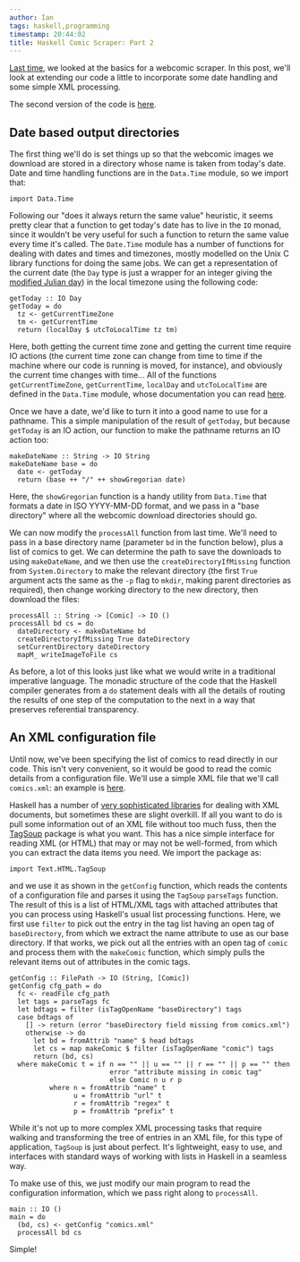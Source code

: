 ```yaml
---
author: Ian
tags: haskell,programming
timestamp: 20:44:02
title: Haskell Comic Scraper: Part 2
---
```

[Last time][part1], we looked at the basics for a webcomic scraper.
In this post, we'll look at extending our code a little to incorporate
some date handling and some simple XML processing.

<!--MORE-->

The second version of the code is [here](ComicScraper2.hs).

## Date based output directories ##

The first thing we'll do is set things up so that the webcomic images
we download are stored in a directory whose name is taken from today's
date.  Date and time handling functions are in the `Data.Time` module,
so we import that:

~~~~ {.haskell}
import Data.Time
~~~~

Following our "does it always return the same value" heuristic, it
seems pretty clear that a function to get today's date has to live in
the `IO` monad, since it wouldn't be very useful for such a function
to return the same value every time it's called.  The `Date.Time`
module has a number of functions for dealing with dates and times and
timezones, mostly modelled on the Unix C library functions for doing
the same jobs.  We can get a representation of the current date (the
`Day` type is just a wrapper for an integer giving the [modified
Julian day][julian]) in the local timezone using the following code:

~~~~ {.haskell}
getToday :: IO Day
getToday = do
  tz <- getCurrentTimeZone
  tm <- getCurrentTime
  return (localDay $ utcToLocalTime tz tm)
~~~~

Here, both getting the current time zone and getting the current time
require IO actions (the current time zone can change from time to time
if the machine where our code is running is moved, for instance), and
obviously the current time changes with time...  All of the functions
`getCurrentTimeZone`, `getCurrentTime`, `localDay` and
`utcToLocalTime` are defined in the `Data.Time` module, whose
documentation you can read [here][datatime].

Once we have a date, we'd like to turn it into a good name to use for
a pathname.  This a simple manipulation of the result of `getToday`,
but because `getToday` is an IO action, our function to make the
pathname returns an IO action too:

~~~~ {.haskell}
makeDateName :: String -> IO String
makeDateName base = do
  date <- getToday
  return (base ++ "/" ++ showGregorian date)
~~~~

Here, the `showGregorian` function is a handy utility from `Data.Time`
that formats a date in ISO YYYY-MM-DD format, and we pass in a "base
directory" where all the webcomic download directories should go.

We can now modify the `processAll` function from last time.  We'll
need to pass in a base directory name (parameter `bd` in the function
below), plus a list of comics to get.  We can determine the path to
save the downloads to using `makeDateName`, and we then use the
`createDirectoryIfMissing` function from `System.Directory` to make
the relevant directory (the first `True` argument acts the same as the
`-p` flag to `mkdir`, making parent directories as required), then
change working directory to the new directory, then download the
files:

~~~~ {.haskell}
processAll :: String -> [Comic] -> IO ()
processAll bd cs = do
  dateDirectory <- makeDateName bd
  createDirectoryIfMissing True dateDirectory
  setCurrentDirectory dateDirectory
  mapM_ writeImageToFile cs
~~~~

As before, a lot of this looks just like what we would write in a
traditional imperative language.  The monadic structure of the code
that the Haskell compiler generates from a `do` statement deals with
all the details of routing the results of one step of the computation
to the next in a way that preserves referential transparency.


## An XML configuration file ##

Until now, we've been specifying the list of comics to read directly
in our code.  This isn't very convenient, so it would be good to read
the comic details from a configuration file.  We'll use a simple XML
file that we'll call `comics.xml`: an example is [here](comics.xml).

Haskell has a number of [very sophisticated libraries][haskxml] for
dealing with XML documents, but sometimes these are slight overkill.
If all you want to do is pull some information out of an XML file
without too much fuss, then the [TagSoup][tagsoup] package is what you
want.  This has a nice simple interface for reading XML (or HTML) that
may or may not be well-formed, from which you can extract the data
items you need.  We import the package as:

~~~~ {.haskell}
import Text.HTML.TagSoup
~~~~

and we use it as shown in the `getConfig` function, which reads the
contents of a configuration file and parses it using the `TagSoup`
`parseTags` function.  The result of this is a list of HTML/XML tags
with attached attributes that you can process using Haskell's usual
list processing functions.  Here, we first use `filter` to pick out
the entry in the tag list having an open tag of `baseDirectory`, from
which we extract the name attribute to use as our base directory.  If
that works, we pick out all the entries with an open tag of `comic`
and process them with the `makeComic` function, which simply pulls the
relevant items out of attributes in the comic tags.

~~~~ {.haskell}
getConfig :: FilePath -> IO (String, [Comic])
getConfig cfg_path = do
  fc <- readFile cfg_path
  let tags = parseTags fc
  let bdtags = filter (isTagOpenName "baseDirectory") tags
  case bdtags of
    [] -> return (error "baseDirectory field missing from comics.xml")
    otherwise -> do
      let bd = fromAttrib "name" $ head bdtags
      let cs = map makeComic $ filter (isTagOpenName "comic") tags
      return (bd, cs)
  where makeComic t = if n == "" || u == "" || r == "" || p == "" then
                         error "attribute missing in comic tag"
                         else Comic n u r p 
          where n = fromAttrib "name" t 
                u = fromAttrib "url" t
                r = fromAttrib "regex" t 
                p = fromAttrib "prefix" t
~~~~

While it's not up to more complex XML processing tasks that require
walking and transforming the tree of entries in an XML file, for this
type of application, `TagSoup` is just about perfect.  It's
lightweight, easy to use, and interfaces with standard ways of working
with lists in Haskell in a seamless way.

To make use of this, we just modify our main program to read the
configuration information, which we pass right along to `processAll`.

~~~~ {.haskell}
main :: IO ()
main = do
  (bd, cs) <- getConfig "comics.xml"
  processAll bd cs
~~~~

Simple!

[part1]: /blog/posts/2010/10/10/haskell-comic-scraper-1
[julian]: http://en.wikipedia.org/wiki/Julian_day
[datatime]: http://haskell.org/ghc/docs/7.0-latest/html/libraries/time-1.2.0.3/Data-Time.html
[haskxml]: http://en.wikibooks.org/wiki/Haskell/XML
[tagsoup]: http://hackage.haskell.org/package/tagsoup

